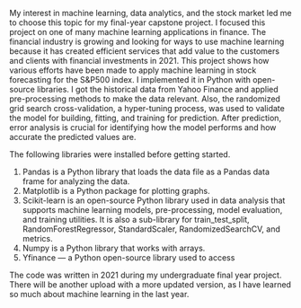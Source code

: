 My interest in machine learning, data analytics, and the stock market led me to choose this topic for my final-year capstone project. I focused this project on one of many machine learning applications in finance. The financial industry is growing and looking for ways to use machine learning because it has created efficient services that add value to the customers and clients with financial investments in 2021. 
This project shows how various efforts have been made to apply machine learning in stock forecasting for the S&P500 index. I implemented it in Python with open-source libraries. I got the historical data from Yahoo Finance and applied pre-processing methods to make the data relevant. Also, the randomized grid search cross-validation, a hyper-tuning process, was used to validate the model for building, fitting, and training for prediction. After prediction, error analysis is crucial for identifying how the model performs and how accurate the predicted values are.


The following libraries were installed before getting started.
1.	Pandas is a Python library that loads the data file as a Pandas data frame for analyzing the data.
2.	Matplotlib is a Python package for plotting graphs.
3.	Scikit-learn is an open-source Python library used in data analysis that supports machine learning models, pre-processing, model evaluation, and training utilities. It is also a sub-library for train_test_split, RandomForestRegressor, StandardScaler, RandomizedSearchCV, and metrics.
4.	Numpy is a Python library that works with arrays.
5.	Yfinance — a Python open-source library used to access

   

The code was written in 2021 during my undergraduate final year project. There will be another upload with a more updated version, as I have learned so much about machine learning in the last year. 
